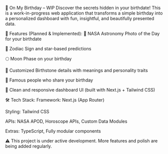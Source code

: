 🎂 On My Birthday – WIP
Discover the secrets hidden in your birthdate!
This is a work-in-progress web application that transforms a simple birthday into a personalized dashboard with fun, insightful, and beautifully presented data.

🌟 Features (Planned & Implemented):
🌌 NASA Astronomy Photo of the Day for your birthdate

🔮 Zodiac Sign and star-based predictions

🌕 Moon Phase on your birthday

💎 Customized Birthstone details with meanings and personality traits

🎉 Famous people who share your birthday

📅 Clean and responsive dashboard UI (built with Next.js + Tailwind CSS)

🛠️ Tech Stack:
Framework: Next.js (App Router)

Styling: Tailwind CSS

APIs: NASA APOD, Horoscope APIs, Custom Data Modules

Extras: TypeScript, Fully modular components

⚠️ This project is under active development. More features and polish are being added regularly.
